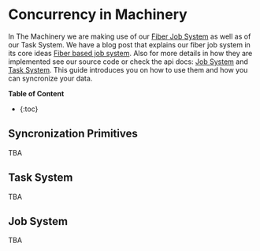 # Concurrency in Machinery

In The Machinery we are making use of our [Fiber Job System](https://ourmachinery.com/post/fiber-based-job-system/) as well as of our Task System. We have a blog post that explains our fiber job system in its core ideas [Fiber based job system](https://ourmachinery.com/post/fiber-based-job-system/). Also for more details in how they are implemented see our source code or check the api docs: [Job System]({{doc}}/foundation/job_system.h.html) and [Task System]({{doc}}/foundation/task_system.h.html). This guide introduces you on how to use them and how you can syncronize your data.

**Table of Content**

* {:toc}

## Syncronization Primitives

TBA

## Task System

TBA

## Job System

TBA
